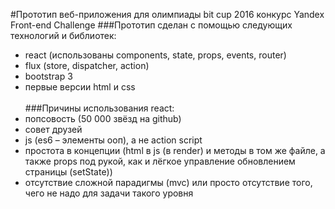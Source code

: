 #Прототип веб-приложения для олимпиады bit cup 2016 конкурс Yandex Front-end Challenge
###Прототип сделан с помощью следующих технологий и библиотек:
- react  (использованы components, state, props, events, router)
- flux (store, dispatcher, action)
- bootstrap 3
- первые версии html и css </br><br/>
###Причины использования react:
- попсовость (50 000 звёзд на github)
- совет друзей
- js (es6 – элементы ооп), а не action script
- простота в концепции (html в js (в render) и методы в том же файле, а также props под рукой, как и лёгкое управление обновлением страницы (setState))
- отсутствие сложной парадигмы (mvc) или просто отсутствие того, чего не надо для задачи такого уровня

